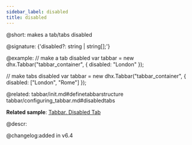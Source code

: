```yaml
---
sidebar_label: disabled
title: disabled
---          
```


@short: makes a tab/tabs disabled

@signature: {'disabled?: string | string[];'}

@example: 
// make a tab disabled
var tabbar = new dhx.Tabbar("tabbar_container", {
    disabled: "London"
});

// make tabs disabled
var tabbar = new dhx.Tabbar("tabbar_container", {
    disabled: ["London", "Rome"]
});



@related: 
tabbar/init.md#definetabbarstructure
tabbar/configuring_tabbar.md#disabledtabs

**Related sample**: [Tabbar. Disabled Tab](https://snippet.dhtmlx.com/pxa6rkpj)

@descr: 


@changelog:added in v6.4
